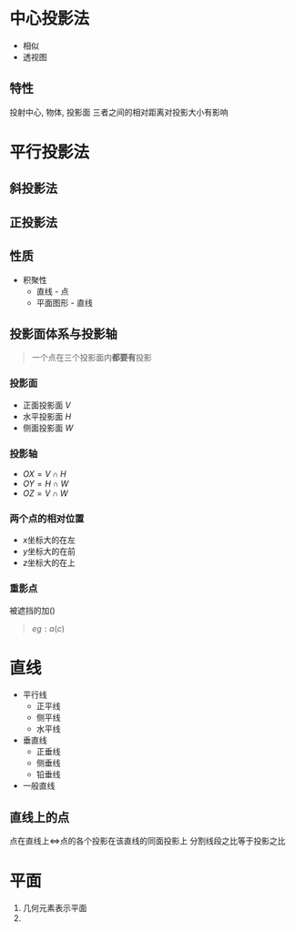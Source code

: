 # 中心投影法
- 相似
- 透视图
## 特性
投射中心, 物体, 投影面 三者之间的相对距离对投影大小有影响
# 平行投影法
## 斜投影法
## 正投影法
## 性质
- 积聚性
	- 直线 - 点
	- 平面图形 - 直线
## 投影面体系与投影轴
> 一个点在三个投影面内**都要有**投影
### 投影面
- 正面投影面 $V$
- 水平投影面 $H$
- 侧面投影面 $W$
### 投影轴
- $OX=V\cap H$
- $OY=H\cap W$
- $OZ=V\cap W$
### 两个点的相对位置
- $x$坐标大的在左
- $y$坐标大的在前
- $z$坐标大的在上
### 重影点
被遮挡的加$()$
> $eg: a(c)$

# 直线
- 平行线
	- 正平线
	- 侧平线
	- 水平线
- 垂直线
	- 正垂线
	- 侧垂线
	- 铅垂线
- 一般直线
## 直线上的点
点在直线上$\iff$点的各个投影在该直线的同面投影上
分割线段之比等于投影之比

# 平面
1. 几何元素表示平面
2. 